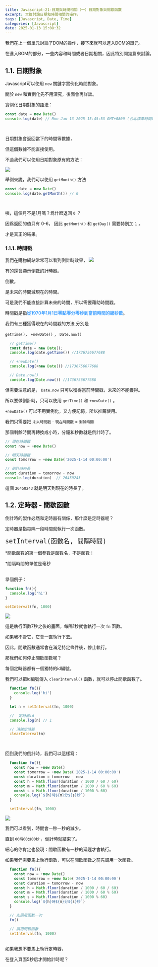```yaml
---
title: Javascript-21-日期與時間相關（一）日期對象與間歇函數
excerpt: 本篇討論日期和時間相關的操作。
tags: [Javascript, Date, Time] 
categories: [Javascript]
date: 2025-01-13 15:08:32
---
```


我們在上一個單元討論了DOM的操作，接下來就可以進入DOM的單元。

在進入BOM的部分，一些内容和時間或者日期相關，因此特別開幾篇來討論。

## 1.1. 日期對象
Javascript可以使用 `new` 關鍵字實例化時間對象。

關於 `new` 和實例化先不用深究，後面會再詳談。

實例化日期對象的語法：

```javascript
const date = new Date()
console.log(date) // Mon Jan 13 2025 15:45:53 GMT+0800 (台北標準時間)
```
<br>

日期對象會返回當下的時間等數據，

但這個數據不能直接使用。

不過我們可以使用日期對象原有的方法：

![](/img/JS/JS-21-1.png) 
<br>

舉例來説，我們可以使用 `getMonth()` 方法
```javascript
const date = new Date()
console.log(date.getMonth()) // 0
```
<br>

咦，這個月不是1月嗎？爲什麽返回 `0` ？
<br>

因爲返回的值只有 0-6， 因此 `getMonth()` 和 `getDay()` 需要特別加 `1` ，

才是真正的結果。

### 1.1.1. 時間戳
我們在購物網站常常可以看到倒計時效果，
![](/img/JS/JS-21-2.jpg) 

有的還會顯示倒數的計時器。

倒數，

是未來的時間減現在的時間。

可是我們不能直接計算未來的時間，所以需要藉助時間戳。

時間戳是指<font color="#46A3FF">**從1970年1月1日零點零分零秒到當前時間的總秒數**</font>。

我們有三種獲得現在的時間戳的方法,分別是

`getTime()`， `+newDate()` ， `Date.now()`

```javascript
  // getTime() 
  const date = new Date();
  console.log(date.getTime()) //1736756677688

  // +newDate()
  console.log(+new Date()) //1736756677688

  // Date.now()
  console.log(Date.now()) //1736756677688
```

但需要注意的是， `Date.now` 只可以獲得當前時間戳，未來的不能獲得。

所以要做倒計時，只可以使用 `getTime()` 和 `+newDate()` 。

`+newDate()` 可以不用實例化，又方便記憶，所以推薦使用。
<br>

我們只需要把 `未來時間戳` - `現在時間戳` = `剩餘時間`

那個剩餘時間再轉換成小時，分鐘和秒數就是倒計時了。

```javascript
// 現在時間戳
const now = +new Date()

// 明天時間戳
const tomorrow = +new Date('2025-1-14 00:00:00')

// 倒計時時長
const duration = tomorrow - now
console.log(duration)  // 26450243
```

這個 `26450243` 就是明天到現在的時長了。

## 1.2. 定時器 - 間歇函數
倒計時的製作必然和定時器有關係，那什麽是定時器呢？

定時器是指每隔一段時間就執行一次函數。
<br>

<font size="5">`setInterval(函數名, 間隔時間)`</font>


*間歇函數的第一個參數是函數名，不是函數！

*間隔時間的單位是毫秒


<br>
擧個例子：

```javascript
function fn(){
  console.log('hi')
}

setInterval(fn, 1000)
```
![](/img/JS/JS-21-3.png) 

這是執行函數7秒之後的畫面。每隔1秒就會執行一次 `fn` 函數。

如果我不管它，它會一直執行下去。

因此，間歇函數通常會在滿足特定條件後，停止執行。
<br>

那我們如何停止間歇函數呢？

每個定時器都有一個獨特的id編號。

我們可以把id編號傳入 `clearInterval()` 函數，就可以停止間歇函數了。

```javascript
  function fn(){
    console.log('hi')
  }

  let n = setInterval(fn, 1000)

  //  定時器id
  console.log(n) // 1

  // 清除定時器
  clearInterval(n)
```
<br>

回到我們的倒計時，我們可以這樣寫：
```javascript
  function fn(){
    const now = +new Date()
    const tomorrow = +new Date('2025-1-14 00:00:00')
    const duration = tomorrow - now
    const h = Math.floor(duration / 1000 / 60 / 60)
    const m = Math.floor(duration / 1000 / 60 % 60)
    const s = Math.floor(duration / 1000 % 60)
    console.log(`${h}時${m}分${s}秒`)
  }

  setInterval(fn, 1000)
```
![](/img/JS/JS-21-4.png) 

我們可以看到，時間會一秒一秒的減少。

直到 `00時00分00秒` ，倒計時就結束了。
<br>

細心的你肯定也發現：間歇函數有一秒的延遲才會執行。

如果我們需要馬上執行函數，可以在間歇函數之前先調用一次函數。
```javascript
  function fn(){
    const now = +new Date()
    const tomorrow = +new Date('2025-1-14 00:00:00')
    const duration = tomorrow - now
    const h = Math.floor(duration / 1000 / 60 / 60)
    const m = Math.floor(duration / 1000 / 60 % 60)
    const s = Math.floor(duration / 1000 % 60)
    console.log(`${h}時${m}分${s}秒`)
  }

  // 先調用函數一次
  fn()

  // 調用間歇函數
  setInterval(fn, 1000)
```

<br>
如果我想不要馬上執行定時器，

在登入頁面5秒后才開始計時呢？
